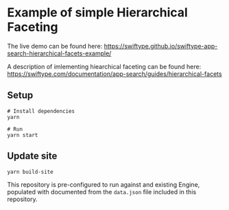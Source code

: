 # Example of simple Hierarchical Faceting

The live demo can be found here: https://swiftype.github.io/swiftype-app-search-hierarchical-facets-example/

A description of imlementing hiearchical faceting can be found here: https://swiftype.com/documentation/app-search/guides/hierarchical-facets

## Setup

```shell
# Install dependencies
yarn

# Run
yarn start
```

## Update site
```shell
yarn build-site
```

This repository is pre-configured to run against and existing Engine, populated
with documented from the `data.json` file included in this repository.
